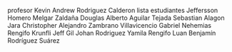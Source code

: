 profesor
Kevin Andrew Rodriguez Calderon
lista estudiantes
Jeffersson Homero Melgar Zaldaña
Douglas Alberto Aguilar Tejada
Sebastian Alagon Jara
Christopher Alejandro Zambrano Villavicencio
Gabriel Nehemias Rengifo Krunfli
Jeff Gil
Johan Rodriguez
Yamila Rengifo
Luan Benjamín Rodríguez Suárez
